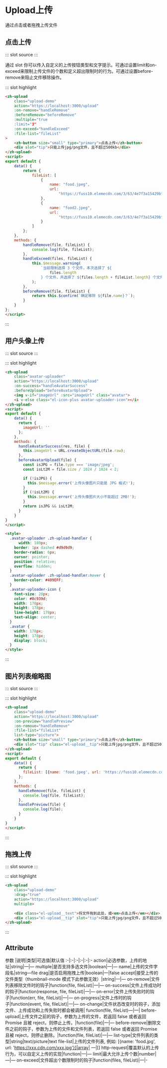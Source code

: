 # Upload上传 
通过点击或者拖拽上传文件

## 点击上传

<demo-block>
::: slot source
<upload-test1></upload-test1>
:::

通过 slot 你可以传入自定义的上传按钮类型和文字提示。可通过设置limit和on-exceed来限制上传文件的个数和定义超出限制时的行为。可通过设置before-remove来阻止文件移除操作。

::: slot highlight
```html
<zh-upload
    class="upload-demo"
    action="https://localhost:3000/upload"
    :on-remove="handleRemove"
    :beforeRemove="beforeRemove"
    :multiple="true
    :limit="3"
    :on-exceed="handleExceed"
    :file-list="fileList"
>
    <zh-button size="small" type="primary">点击上传</zh-button>
    <div slot="tip">只能上传jpg/png文件，且不超过500kb</div>
</zh-upload>
<script>
export default {
    data() {
        return {
            fileList: [
                {
                    name: "food.jpeg",
                    url:
                        "https://fuss10.elemecdn.com/3/63/4e7f3a15429bfda99bce42a18cdd1jpeg.jpeg?imageMogr2/thumbnail/360x360/format/webp/quality/100"
                },
                {
                    name: "food2.jpeg",
                    url:
                        "https://fuss10.elemecdn.com/3/63/4e7f3a15429bfda99bce42a18cdd1jpeg.jpeg?imageMogr2/thumbnail/360x360/format/webp/quality/100"
                }
            ]
        };
    },
    methods: {
        handleRemove(file, fileList) {
            console.log(file, fileList);
        },
        handleExceed(files, fileList) {
            this.$message.warning(
                `当前限制选择 3 个文件，本次选择了 ${
                    files.length
                } 个文件，共选择了 ${files.length + fileList.length} 个文件`
            );
        },
        beforeRemove(file, fileList) {
            return this.$confirm(`确定移除 ${file.name}？`);
        }
    }
};
</script>
```
:::
</demo-block>


## 用户头像上传

<demo-block>
::: slot source
<upload-test2></upload-test2>
:::

::: slot highlight
```html
<zh-upload
    class="avatar-uploader"
    action="https://localhost:3000/upload"
    :on-success="handleAvatarSuccess"
    :beforeUpload="beforeAvatarUpload">
    <img v-if="imageUrl" :src="imageUrl" class="avatar">
    <i v-else class="el-icon-plus avatar-uploader-icon"></i>
</zh-upload>
<script>
export default {
    data() {
      return {
        imageUrl: ''
      };
    },
    methods: {
      handleAvatarSuccess(res, file) {
        this.imageUrl = URL.createObjectURL(file.raw);
      },
      beforeAvatarUpload(file) {
        const isJPG = file.type === 'image/jpeg';
        const isLt2M = file.size / 1024 / 1024 < 2;

        if (!isJPG) {
          this.$message.error('上传头像图片只能是 JPG 格式!');
        }
        if (!isLt2M) {
          this.$message.error('上传头像图片大小不能超过 2MB!');
        }
        return isJPG && isLt2M;
      }
    }
}
</script>

<style>
  .avatar-uploader .zh-upload-handler {
      width: 180px;
    border: 1px dashed #d9d9d9;
    border-radius: 6px;
    cursor: pointer;
    position: relative;
    overflow: hidden;
  }
  .avatar-uploader .zh-upload-handler:hover {
    border-color: #409EFF;
  }
  .avatar-uploader-icon {
    font-size: 28px;
    color: #8c939d;
    width: 178px;
    height: 178px;
    line-height: 178px;
    text-align: center;
  }
  .avatar {
    width: 178px;
    height: 178px;
    display: block;
  }
</style>
```
:::
</demo-block>

## 图片列表缩略图

<demo-block>
::: slot source
<upload-test3></upload-test3>
:::

::: slot highlight
```html
<zh-upload
    class="upload-demo"
    action="https://localhost:3000/upload"
    :on-preview="handlePreview"
    :on-remove="handleRemove"
    :file-list="fileList"
    list-type="picture">
    <zh-button size="small" type="primary">点击上传</zh-button>
    <div slot="tip" class="el-upload__tip">只能上传jpg/png文件，且不超过500kb</div>
</zh-upload>
<script>
export default {
    data() {
      return {
        fileList: [{name: 'food.jpeg', url: 'https://fuss10.elemecdn.com/3/63/4e7f3a15429bfda99bce42a18cdd1jpeg.jpeg?imageMogr2/thumbnail/360x360/format/webp/quality/100'}, {name: 'food2.jpeg', url: 'https://fuss10.elemecdn.com/3/63/4e7f3a15429bfda99bce42a18cdd1jpeg.jpeg?imageMogr2/thumbnail/360x360/format/webp/quality/100'}]
      };
    },
    methods: {
      handleRemove(file, fileList) {
        console.log(file, fileList);
      },
      handlePreview(file) {
        console.log(file);
      }
    }
}
</script>
```
:::
</demo-block>

## 拖拽上传
<demo-block>
::: slot source
<upload-test4></upload-test4>
:::

::: slot highlight
```html
<zh-upload
    class="upload-demo"
    :drag="true"
    action="https://localhost:3000/upload"
    multiple>
    
    <div class="el-upload__text">将文件拖到此处，或<em>点击上传</em></div>
    <div class="el-upload__tip" slot="tip">只能上传jpg/png文件，且不超过500kb</div>
</zh-upload>
```
:::
</demo-block>


## Attribute

参数 |说明|类型|可选值|默认值
:-|:-|:-|:-|:-|:-
action|必选参数，上传的地址|string|—|—
multiple|是否支持多选文件|boolean|—|—
name|上传的文件字段名|string—file
drag|是否启用拖拽上传|boolean|—|false
accept|接受上传的文件类型（thumbnail-mode 模式下此参数无效）|string|—|—
on-remove|文件列表移除文件时的钩子|function(file, fileList)|—|—
on-success|文件上传成功时的钩子|function(response, file, fileList)|—|—
on-error|文件上传失败时的钩子|function(err, file, fileList)|—|—
on-progress|文件上传时的钩子|function(event, file, fileList)|—|—
on-change|文件状态改变时的钩子，添加文件、上传成功和上传失败时都会被调用|	function(file, fileList)—|—|
before-upload|上传文件之前的钩子，参数为上传的文件，若返回 false 或者返回 Promise 且被 reject，则停止上传。|function(file)|—|—
before-remove|删除文件之前的钩子，参数为上传的文件和文件列表，若返回 false 或者返回 Promise 且被 reject，则停止删除。|function(file, fileList)|—|—
list-type|文件列表的类型|string|text/picture|text
file-list|上传的文件列表, 例如: [{name: 'food.jpg', url: 'https://xxx.cdn.com/xxx.jpg'}]|array|	—|[]
http-request|覆盖默认的上传行为，可以自定义上传的实现|function|—|—
limit|最大允许上传个数|number|—|—
on-exceed|文件超出个数限制时的钩子|function(files, fileList)|—|-

